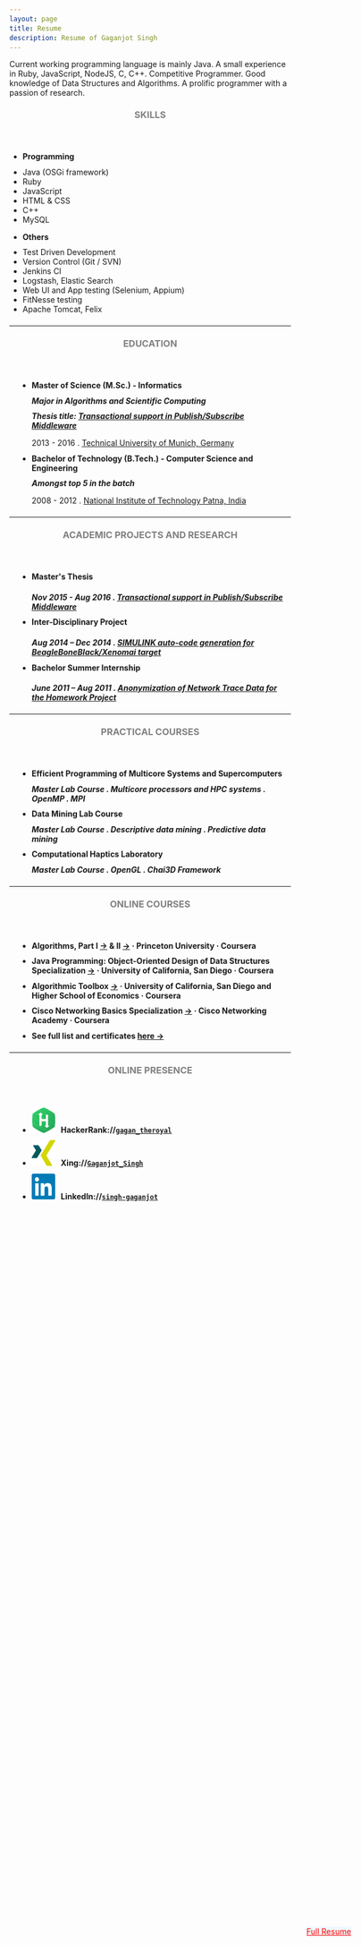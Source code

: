 ```yaml
---
layout: page
title: Resume
description: Resume of Gaganjot Singh
---
```


Current working programming language is mainly Java.
A small experience in Ruby, JavaScript, NodeJS, C, C++.
Competitive Programmer.
Good knowledge of Data Structures and Algorithms.
A prolific programmer with a passion of research.

<!-- Skills -->
<section class="row">
	<header class="col-md-3">
		<h3 style="text-transform:uppercase;color:gray; margin-top:21px; margin-bottom:10.5px">Skills</h3>
	</header>
	<div class="col-md-9">
		<div class="row">
			<div class="col-md-6">
				<ul class="list-group">
					<li class="list-group-item active"><h4 style="margin-top:10.5px; margin-bottom:10.5px"><strong>Programming</strong></h4></li>
					<li class="list-group-item">Java (OSGi framework)</li>
					<li class="list-group-item">Ruby</li>
					<li class="list-group-item">JavaScript</li>
					<li class="list-group-item">HTML & CSS</li>
					<li class="list-group-item">C++</li>
					<li class="list-group-item">MySQL</li>
				</ul>
			</div>
			<div class="col-md-6">
				<ul class="list-group">
					<li class="list-group-item active"><h4 style="margin-top:10.5px; margin-bottom:10.5px"><strong>Others</strong></h4></li>
					<li class="list-group-item">Test Driven Development</li>
					<li class="list-group-item">Version Control (Git / SVN)</li>
					<li class="list-group-item">Jenkins CI</li>
					<li class="list-group-item">Logstash, Elastic Search</li>
					<li class="list-group-item">Web UI and App testing (Selenium, Appium)</li>
					<li class="list-group-item">FitNesse testing</li>
					<li class="list-group-item">Apache Tomcat, Felix</li>
				</ul>
			</div>
		</div>
	</div>
</section>
<hr style="margin-top:21px; margin-bottom:21px" />
<!-- Education -->
<section class="row">
	<header class="col-md-3">
		<h3 style="text-transform:uppercase;color:gray; margin-top:21px; margin-bottom:10.5px">Education</h3>
	</header>
	<div class="col-md-9">
		<ul style="padding-left: 40px; margin-bottom: 10.5px">
			<li>
				<h4 style="margin-top:10.5px; margin-bottom:10.5px">Master of Science (M.Sc.) - Informatics <a href="{{ site.url_courses_masters }}" title="Relevant courses undertaken during Masters"><span class="glyphicon glyphicon-book"></span></a></h4>
				<h5 style="margin-top:10.5px; margin-bottom:10.5px">Major in Algorithms and Scientific Computing</h5>
				<h5 style="margin-top:10.5px; margin-bottom:10.5px">Thesis title: <a href="{{ site.url_master_thesis }}">Transactional support in Publish/Subscribe Middleware</a></h5>
				<p style="margin-bottom:10.5px">2013 - 2016 . <a href="https://www.tum.de/" target="_blank">Technical University of Munich, Germany</a></p>
			</li>
			<li>
				<h4 style="margin-top:10.5px; margin-bottom:10.5px">Bachelor of Technology (B.Tech.) - Computer Science and Engineering <a href="{{ site.url_courses_bachelors }}" title="Relevant courses undertaken during Bachelors"><span class="glyphicon glyphicon-book"></span></a></h4>
				<h5 style="margin-top:10.5px; margin-bottom:10.5px">Amongst top 5 in the batch</h5>
				<p style="margin-bottom:10.5px">2008 - 2012 . <a href="http://www.nitp.ac.in/" target="_blank">National Institute of Technology Patna, India</a></p>
			</li>
		</ul>
	</div>
</section>
<hr style="margin-top:21px; margin-bottom:21px" />
<!-- Academic Projects and Research -->
<section class="row">
	<header class="col-md-3">
		<h3 style="text-transform:uppercase;color:gray; margin-top:21px; margin-bottom:10.5px">Academic Projects and Research</h3>
	</header>
	<div class="col-md-9">
		<ul style="padding-left: 40px; margin-bottom: 10.5px">
			<li>
				<h4 class="click_apar" style="margin-top:10.5px; margin-bottom:10.5px" title="Click to expand descriptions">Master's Thesis <span class="glyphicon glyphicon-triangle-top apar_up"></span></h4>
				<h5 style="margin-bottom:10.5px; margin-bottom:10.5px">Nov 2015 - Aug 2016 . <a href="{{ site.url_master_thesis }}">Transactional support in Publish/Subscribe Middleware</a></h5>
				<h5 id="desc_master_thesis" style="margin-top:10.5px; display: none">Formalized, designed and implemented (in Java) distributed transaction service in <a href="http://www.msrg.utoronto.ca/projects/padres/" target="_blank">PADRES</a>, a distributed content-based publish/subscribe middleware. Publish/subscribe transactions featured two-phase commit, rollback capability and concurrency.</h5>
			</li>
			<li>
				<h4 class="click_apar" style="margin-top:10.5px; margin-bottom:10.5px" title="Click to expand descriptions">Inter-Disciplinary Project <span class="glyphicon glyphicon-triangle-top apar_up"></span></h4>
				<h5 style="margin-bottom:10.5px; margin-bottom:10.5px">Aug 2014 – Dec 2014 . <a href="{{ site.url_idp }}">SIMULINK auto-code generation for BeagleBoneBlack/Xenomai target</a></h5>
				<h5 id="desc_idp" style="margin-top:10.5px; display: none">Development of a tool chain similar to <a href="https://www.rtai.org/?About\_RTAI-Lab" target="_blank">RTAI-Lab</a>, but targeting <a href="https://xenomai.org/" target="_blank">Xenomai</a> real-time development framework.</h5>
			</li>
			<li>
				<h4 class="click_apar" style="margin-top:10.5px; margin-bottom:10.5px" title="Click to expand descriptions">Bachelor Summer Internship <span class="glyphicon glyphicon-triangle-top apar_up"></span></h4>
				<h5 style="margin-bottom:10.5px; margin-bottom:10.5px">June 2011 – Aug 2011 . <a href="{{ site.url_si2011 }}">Anonymization of Network Trace Data for the Homework Project</a></h5>
				<h5 id="desc_si2011" style="margin-top:10.5px; display: none">Implemented (in C) anonymization algorithms for the network trace data collected in the <a href="http://homenetworks.ac.uk/" target="_blank">Homework</a> project. Protecting data's sensitive information from the potential attackers while maintaining critical correlations present in the data and thus preserving the associated research value.</h5>
			</li>
		</ul>
	</div>
</section>
<hr style="margin-top:21px; margin-bottom:21px" />
<!-- Practical Courses during Masters study -->
<section class="row">
	<header class="col-md-3">
		<h3 style="text-transform:uppercase;color:gray; margin-top:21px; margin-bottom:10.5px">Practical Courses</h3>
	</header>
	<div class="col-md-9">
		<ul style="padding-left: 40px; margin-bottom: 10.5px">
			<li>
				<h4 style="margin-top:10.5px; margin-bottom:10.5px">Efficient Programming of Multicore Systems and Supercomputers</h4>
				<h5 style="margin-top:10.5px; margin-bottom:10.5px">Master Lab Course . Multicore processors and HPC systems . OpenMP . MPI</h5>
			</li>
			<li>
				<h4 style="margin-top:10.5px; margin-bottom:10.5px">Data Mining Lab Course</h4>
				<h5 style="margin-top:10.5px; margin-bottom:10.5px">Master Lab Course . Descriptive data mining . Predictive data mining</h5>
			</li>
			<li>
				<h4 style="margin-top:10.5px; margin-bottom:10.5px">Computational Haptics Laboratory</h4>
				<h5 style="margin-top:10.5px; margin-bottom:10.5px">Master Lab Course . OpenGL . Chai3D Framework</h5>
			</li>
		</ul>
	</div>
</section>
<hr style="margin-top:21px; margin-bottom:21px" />
<!-- Online Courses -->
<section class="row">
	<header class="col-md-3">
		<h3 style="text-transform:uppercase;color:gray; margin-top:21px; margin-bottom:10.5px">Online Courses</h3>
	</header>
	<div class="col-md-9">
		<ul style="padding-left: 40px; margin-bottom: 10.5px">
			<li>
				<h4 style="margin-top:10.5px; margin-bottom:10.5px">Algorithms, Part I <a href="https://www.coursera.org/course/algs4partI" target="_blank">&rarr;</a> & II <a href="https://www.coursera.org/course/algs4partII" target="_blank">&rarr;</a> &middot; Princeton University &middot; Coursera</h4>
			</li>
			<li>
				<h4 style="margin-top:10.5px; margin-bottom:10.5px">Java Programming: Object-Oriented Design of Data Structures Specialization <a href="https://www.coursera.org/specializations/java-object-oriented" target="_blank">&rarr;</a> &middot; University of California, San Diego &middot; Coursera</h4>
			</li>
			<li>
				<h4 style="margin-top:10.5px; margin-bottom:10.5px">Algorithmic Toolbox <a href="https://www.coursera.org/learn/algorithmic-toolbox" target="_blank">&rarr;</a> &middot; University of California, San Diego and Higher School of Economics &middot; Coursera</h4>
			</li>
			<li>
				<h4 style="margin-top:10.5px; margin-bottom:10.5px">Cisco Networking Basics Specialization <a href="https://www.coursera.org/specializations/networking-basics" target="_blank">&rarr;</a> &middot; Cisco Networking Academy &middot; Coursera</h4>
			</li>
			<li>
				<h4 style="margin-top:10.5px; margin-bottom:10.5px">See full list and certificates <a href="{{ site.url_courses_online }}">here &rarr;</a></h4>
			</li>
		</ul>
	</div>
</section>
<hr style="margin-top:21px; margin-bottom:21px" />
<!-- Online Presence -->
<section class="row">
	<header class="col-md-3">
		<h3 style="text-transform:uppercase;color:gray; margin-top:21px; margin-bottom:10.5px">Online Presence</h3>
	</header>
	<div class="col-md-9">
		<ul style="padding-left: 40px; margin-bottom: 10.5px">
			<li>
				<h4 style="margin-top:10.5px; margin-bottom:10.5px"><img src="/res/images/hackerrank_icon.png" style="margin: 0px 10px 0px 0px;" />HackerRank://<a href="https://www.hackerrank.com/gagan_theroyal" target="_blank" title="Visit my profile at HackerRank."><code>gagan_theroyal</code></a></h4>
			</li>
			<li>
				<h4 style="margin-top:10.5px; margin-bottom:10.5px"><img src="/res/images/xing_icon.png" style="margin: 0px 10px 0px 0px; width: 42px; height: 46px;" />Xing://<a href="https://www.xing.com/profile/Gaganjot_Singh" target="_blank" title="Visit my profile at Xing."><code>Gaganjot_Singh</code></a></h4>
			</li>
			<li>
				<h4 style="margin-top:10.5px; margin-bottom:10.5px"><img src="/res/images/linkedin_icon.png" style="margin: 0px 10px 0px 0px; width: 42px; height: 46px;" />LinkedIn://<a href="https://www.linkedin.com/in/gaganjot-singh-7477072b/" target="_blank" title="Visit my profile at LinkedIn."><code>singh-gaganjot</code></a></h4>
			</li>
		</ul>
	</div>
</section>
<!-- Work -->
<!-- section class="row">
	<header class="col-md-3">
		<h3 style="text-transform:uppercase;color:gray; margin-top:21px; margin-bottom:10.5px">Work Experience</h3>
	</header>
	<div class="col-md-9">
		<ul style="padding-left: 40px; margin-bottom: 10.5px">
			<li>
				<h4 style="margin-top:10.5px; margin-bottom:10.5px">ABC company</h4>
				<h5 style="margin-top:10.5px; margin-bottom:10.5px">May 1000 - March 1000</h5>
				<p style="margin-bottom:10.5px">Worked as Web Developer with ABC team</p>
			</li>
		</ul>
	</div>
</section -->

<!-- Contact for full resume -->
<a id="full_resume" href="mailto:{{ site.email }}?subject=Resume Request" class="btn btn-info btn-lg" title="Work experience details, Projects, GPAs, etc.: Contact via email for detailed resume." style="position: fixed; top: 90%; left: 100%; margin-top: -100px; margin-left: -200px; color: red; background-color: aliceblue;">
  <span id="resume_envelope" class="glyphicon glyphicon-envelope"></span> Full Resume
</a>

<script>
$(document).ready(function(){
	$("#full_resume").mouseover(function(){
		$("#resume_envelope").addClass("glyphicon-send").removeClass("glyphicon-envelope");
	});
	$("#full_resume").mouseout(function(){
		$("#resume_envelope").addClass("glyphicon-envelope").removeClass("glyphicon-send");
	});
});

$(document).ready(function() {
	$('.click_apar').click(function() {
		$('#desc_master_thesis').slideToggle("fast");
		$('#desc_idp').slideToggle("fast");
		$('#desc_si2011').slideToggle("fast");
	});
	$('.click_apar').mouseover(function() {
		$('.apar_up').addClass("glyphicon-triangle-bottom").removeClass("glyphicon-triangle-top");
	});
	$('.click_apar').mouseout(function() {
		$('.apar_up').addClass("glyphicon-triangle-top").removeClass("glyphicon-triangle-bottom");
	});
});
</script>

